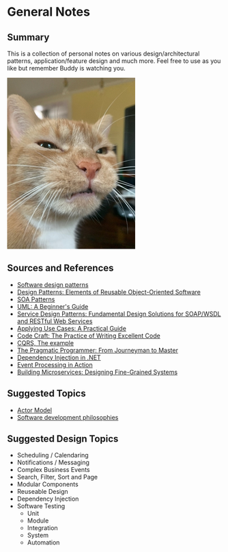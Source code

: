# General Notes

## Summary

This is a collection of personal notes on various design/architectural patterns, application/feature design and much more. Feel free to use as you like but remember Buddy is watching you.

![Buddy](./images/buddy_300x400.jpg)

## Sources and References

- [Software design patterns](https://en.wikipedia.org/wiki/Software_design_pattern)
- [Design Patterns: Elements of Reusable Object-Oriented Software](https://www.amazon.com/Design-Patterns-Elements-Reusable-Object-Oriented/dp/0201633612)
- [SOA Patterns](https://www.amazon.com/SOA-Patterns-Arnon-Rotem-Gal-Oz/dp/1933988266)
- [UML: A Beginner's Guide](https://www.amazon.com/UML-Beginners-Jason-T-Roff/dp/0072224606/)
- [Service Design Patterns: Fundamental Design Solutions for SOAP/WSDL and RESTful Web Services](https://www.amazon.com/Service-Design-Patterns-Fundamental-Solutions/dp/032154420X/)
- [Applying Use Cases: A Practical Guide](https://www.amazon.com/Applying-Use-Cases-Practical-Guide/dp/0201708531/)
- [Code Craft: The Practice of Writing Excellent Code](https://www.amazon.com/Code-Craft-Practice-Writing-Excellent/dp/1593271190)
- [CQRS, The example](https://www.amazon.com/CQRS-example-Mark-Nijhof/dp/1484102878)
- [The Pragmatic Programmer: From Journeyman to Master](https://www.amazon.com/Pragmatic-Programmer-Journeyman-Master/dp/020161622X)
- [Dependency Injection in .NET](https://www.amazon.com/Dependency-Injection-NET-Mark-Seemann/dp/1935182501)
- [Event Processing in Action](https://www.amazon.com/Event-Processing-Action-Opher-Etzion/dp/1935182218)
- [Building Microservices: Designing Fine-Grained Systems](https://www.amazon.com/Building-Microservices-Designing-Fine-Grained-Systems/dp/1491950358)

## Suggested Topics

- [Actor Model](https://en.wikipedia.org/wiki/Actor_model)
- [Software development philosophies](https://en.wikipedia.org/wiki/List_of_software_development_philosophies)

## Suggested Design Topics

- Scheduling / Calendaring
- Notifications / Messaging
- Complex Business Events
- Search, Filter, Sort and Page
- Modular Components
- Reuseable Design
- Dependency Injection
- Software Testing
  - Unit
  - Module
  - Integration
  - System
  - Automation